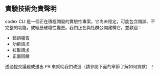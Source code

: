 ## 實驗技術免責聲明

codex CLI 是一個正在積極開發的實驗性專案。它尚未穩定，可能包含錯誤、不完整的功能，或經歷破壞性變更。我們正在與社群公開建構它，並歡迎：

- 錯誤報告
- 功能請求
- 拉取請求
- 正面回饋

透過提交議題或送出 PR 來幫助我們改進（請參閱下面的章節了解如何貢獻）！ 